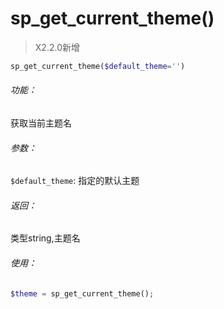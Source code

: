 # sp_get_current_theme()

> X2.2.0新增

```php
sp_get_current_theme($default_theme='')

```

###### 功能：
获取当前主题名

###### 参数：
`$default_theme`: 指定的默认主题

###### 返回：
类型string,主题名

###### 使用：
```php
$theme = sp_get_current_theme();
```
